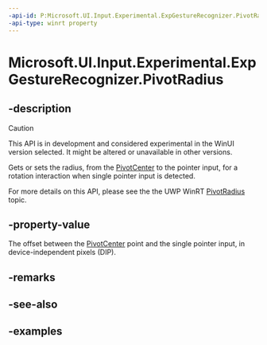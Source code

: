 ```yaml
---
-api-id: P:Microsoft.UI.Input.Experimental.ExpGestureRecognizer.PivotRadius
-api-type: winrt property
---
```


# Microsoft.UI.Input.Experimental.ExpGestureRecognizer.PivotRadius

<!--
public float PivotRadius { get; set; }
-->

## -description

> [!CAUTION]
> This API is in development and considered experimental in the WinUI version selected. It might be altered or unavailable in other versions.

Gets or sets the radius, from the [PivotCenter](expgesturerecognizer_pivotcenter.md) to the pointer input, for a rotation interaction when single pointer input is detected.

For more details on this API, please see the the UWP WinRT [PivotRadius](/uwp/api/windows.ui.input.gesturerecognizer.pivotradius) topic.

## -property-value

The offset between the [PivotCenter](expgesturerecognizer_pivotcenter.md) point and the single pointer input, in device-independent pixels (DIP).

## -remarks

## -see-also

## -examples
